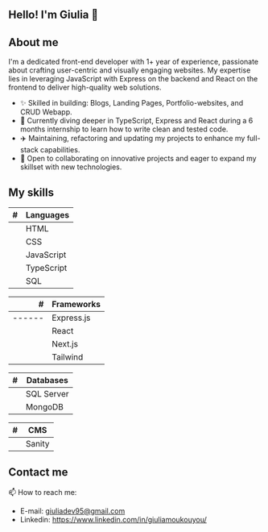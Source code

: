 ## Hello! I'm Giulia 👋

## About me
I'm a dedicated front-end developer with 1+ year of experience, passionate about crafting user-centric and visually engaging websites. My expertise lies in leveraging JavaScript with Express on the backend and React on the frontend to deliver high-quality web solutions.

- ✨ Skilled in building: Blogs, Landing Pages, Portfolio-websites, and CRUD Webapp.
- 🐲 Currently diving deeper in TypeScript, Express and React during a 6 months internship to learn how to write clean and tested code.
- ✈️ Maintaining, refactoring and updating my projects to enhance my full-stack capabilities.
- 🤝 Open to collaborating on innovative projects and eager to expand my skillset with new technologies.


## My skills

|    # | Languages |
|-----:|-----------|
|      | HTML      |
|      | CSS       |
|      | JavaScript|
|      | TypeScript| => currenlty learning
|      | SQL       |


|   #  | Frameworks |
|-----:|------------|
|------| Express.js |
|      | React      |
|      | Next.js    |
|      | Tailwind   |


|    # | Databases |
|-----:|-----------|
|      | SQL Server|
|      | MongoDB   | => currenlty learning

|   #  | CMS       |
|-----:|-----------|
|      | Sanity    |


## Contact me
 📫 How to reach me: 
 - E-mail: giuliadev95@gmail.com
-  Linkedin: https://www.linkedin.com/in/giuliamoukouyou/
  

